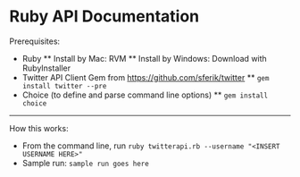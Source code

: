 Ruby API Documentation
======================
Prerequisites:
* Ruby
** Install by Mac: RVM
** Install by Windows: Download with RubyInstaller
* Twitter API Client Gem from https://github.com/sferik/twitter
** ``` gem install twitter --pre ```
* Choice (to define and parse command line options)
** ``` gem install choice ```
----------------------
How this works:
* From the command line, run ``` ruby twitterapi.rb --username "<INSERT USERNAME HERE>" ```
* Sample run:
``` sample run goes here ```